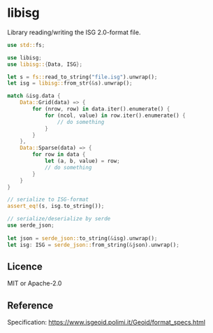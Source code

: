 # libisg

Library reading/writing the ISG 2.0-format  file.

```rust
use std::fs;

use libisg;
use libisg::{Data, ISG};

let s = fs::read_to_string("file.isg").unwrap();
let isg = libisg::from_str(&s).unwrap();

match &isg.data {
    Data::Grid(data) => {
        for (nrow, row) in data.iter().enumerate() {
            for (ncol, value) in row.iter().enumerate() {
                // do something
            }
        }
    },
    Data::Sparse(data) => {
        for row in data {
            let (a, b, value) = row;
            // do something
        }
    }
}

// serialize to ISG-format
assert_eq!(s, isg.to_string());

// serialize/deserialize by serde
use serde_json;
 
let json = serde_json::to_string(&isg).unwrap();
let isg: ISG = serde_json::from_string(&json).unwrap();
```

## Licence

MIT or Apache-2.0

## Reference

Specification: https://www.isgeoid.polimi.it/Geoid/format_specs.html